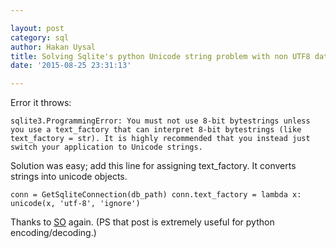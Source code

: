 ```yaml
---

layout: post
category: sql
author: Hakan Uysal
title: Solving Sqlite's python Unicode string problem with non UTF8 data
date: '2015-08-25 23:31:13'

---
```



Error it throws:

	sqlite3.ProgrammingError: You must not use 8-bit bytestrings unless you use a text_factory that can interpret 8-bit bytestrings (like text_factory = str). It is highly recommended that you instead just switch your application to Unicode strings.

Solution was easy; add this line for assigning text_factory. It converts strings into unicode objects.

`conn = GetSqliteConnection(db_path)
conn.text_factory = lambda x: unicode(x, 'utf-8', 'ignore')`

Thanks to [SO](http://stackoverflow.com/questions/2392732/sqlite-python-unicode-and-non-utf-data) again. (PS that post is extremely useful for python encoding/decoding.)